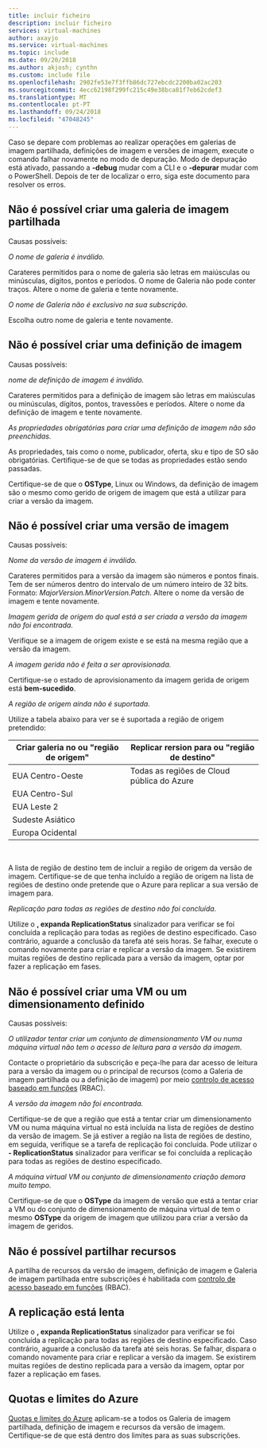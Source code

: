 ```yaml
---
title: incluir ficheiro
description: incluir ficheiro
services: virtual-machines
author: axayjo
ms.service: virtual-machines
ms.topic: include
ms.date: 09/20/2018
ms.author: akjosh; cynthn
ms.custom: include file
ms.openlocfilehash: 2902fe53e7f3ffb86dc727ebcdc2200ba02ac203
ms.sourcegitcommit: 4ecc62198f299fc215c49e38bca81f7eb62cdef3
ms.translationtype: MT
ms.contentlocale: pt-PT
ms.lasthandoff: 09/24/2018
ms.locfileid: "47048245"
---
```

Caso se depare com problemas ao realizar operações em galerias de imagem partilhada, definições de imagem e versões de imagem, execute o comando falhar novamente no modo de depuração. Modo de depuração está ativado, passando a **-debug** mudar com a CLI e o **-depurar** mudar com o PowerShell. Depois de ter de localizar o erro, siga este documento para resolver os erros.


## <a name="unable-to-create-a-shared-image-gallery"></a>Não é possível criar uma galeria de imagem partilhada

Causas possíveis:

*O nome de galeria é inválido.*

Carateres permitidos para o nome de galeria são letras em maiúsculas ou minúsculas, dígitos, pontos e períodos. O nome de Galeria não pode conter traços. Altere o nome de galeria e tente novamente. 

*O nome de Galeria não é exclusivo na sua subscrição.*

Escolha outro nome de galeria e tente novamente.


## <a name="unable-to-create-an-image-definition"></a>Não é possível criar uma definição de imagem 

Causas possíveis:

*nome de definição de imagem é inválido.*

Carateres permitidos para a definição de imagem são letras em maiúsculas ou minúsculas, dígitos, pontos, travessões e períodos. Altere o nome da definição de imagem e tente novamente.

*As propriedades obrigatórias para criar uma definição de imagem não são preenchidas.*

As propriedades, tais como o nome, publicador, oferta, sku e tipo de SO são obrigatórias. Certifique-se de que se todas as propriedades estão sendo passadas.

Certifique-se de que o **OSType**, Linux ou Windows, da definição de imagem são o mesmo como gerido de origem de imagem que está a utilizar para criar a versão da imagem. 


## <a name="unable-to-create-an-image-version"></a>Não é possível criar uma versão de imagem 

Causas possíveis:

*Nome da versão de imagem é inválido.*

Carateres permitidos para a versão da imagem são números e pontos finais. Tem de ser números dentro do intervalo de um número inteiro de 32 bits. Formato: *MajorVersion.MinorVersion.Patch*. Altere o nome da versão de imagem e tente novamente.

*Imagem gerida de origem do qual está a ser criada a versão da imagem não foi encontrada.* 

Verifique se a imagem de origem existe e se está na mesma região que a versão da imagem.

*A imagem gerida não é feita a ser aprovisionada.*

Certifique-se o estado de aprovisionamento da imagem gerida de origem está **bem-sucedido**.

*A região de origem ainda não é suportada.*

Utilize a tabela abaixo para ver se é suportada a região de origem pretendido:
<br>

| Criar galeria no ou "região de origem"   | Replicar rersion para ou "região de destino" |
|----------------------------------------|-------------------------------------------|
| EUA Centro-Oeste                        | Todas as regiões de Cloud pública do Azure            |
| EUA Centro-Sul                       |                                           |
| EUA Leste 2                              |                                           |
| Sudeste Asiático                         |                                           |
| Europa Ocidental                            |                                           |

<br>

A lista de região de destino tem de incluir a região de origem da versão de imagem. Certifique-se de que tenha incluído a região de origem na lista de regiões de destino onde pretende que o Azure para replicar a sua versão de imagem para.

*Replicação para todas as regiões de destino não foi concluída.*

Utilize o **, expanda ReplicationStatus** sinalizador para verificar se foi concluída a replicação para todas as regiões de destino especificado. Caso contrário, aguarde a conclusão da tarefa até seis horas. Se falhar, execute o comando novamente para criar e replicar a versão da imagem. Se existirem muitas regiões de destino replicada para a versão da imagem, optar por fazer a replicação em fases.

## <a name="unable-to-create-a-vm-or-a-scale-set"></a>Não é possível criar uma VM ou um dimensionamento definido 

Causas possíveis:

*O utilizador tentar criar um conjunto de dimensionamento VM ou numa máquina virtual não tem o acesso de leitura para a versão da imagem.*

Contacte o proprietário da subscrição e peça-lhe para dar acesso de leitura para a versão da imagem ou o principal de recursos (como a Galeria de imagem partilhada ou a definição de imagem) por meio [controlo de acesso baseado em funções](https://docs.microsoft.com/azure/role-based-access-control/rbac-and-directory-admin-roles) (RBAC). 

*A versão da imagem não foi encontrada.*

Certifique-se de que a região que está a tentar criar um dimensionamento VM ou numa máquina virtual no está incluída na lista de regiões de destino da versão de imagem. Se já estiver a região na lista de regiões de destino, em seguida, verifique se a tarefa de replicação foi concluída. Pode utilizar o **- ReplicationStatus** sinalizador para verificar se foi concluída a replicação para todas as regiões de destino especificado. 

*A máquina virtual VM ou conjunto de dimensionamento criação demora muito tempo.*

Certifique-se de que o **OSType** da imagem de versão que está a tentar criar a VM ou do conjunto de dimensionamento de máquina virtual de tem o mesmo **OSType** da origem de imagem que utilizou para criar a versão da imagem de geridos. 

## <a name="unable-to-share-resources"></a>Não é possível partilhar recursos

A partilha de recursos da versão de imagem, definição de imagem e Galeria de imagem partilhada entre subscrições é habilitada com [controlo de acesso baseado em funções](https://docs.microsoft.com/azure/role-based-access-control/rbac-and-directory-admin-roles) (RBAC). 

## <a name="replication-is-slow"></a>A replicação está lenta

Utilize o **, expanda ReplicationStatus** sinalizador para verificar se foi concluída a replicação para todas as regiões de destino especificado. Caso contrário, aguarde a conclusão da tarefa até seis horas. Se falhar, dispara o comando novamente para criar e replicar a versão da imagem. Se existirem muitas regiões de destino replicada para a versão da imagem, optar por fazer a replicação em fases.

## <a name="azure-limits-and-quotas"></a>Quotas e limites do Azure 

[Quotas e limites do Azure](https://docs.microsoft.com/azure/azure-subscription-service-limits) aplicam-se a todos os Galeria de imagem partilhada, definição de imagem e recursos da versão de imagem. Certifique-se de que está dentro dos limites para as suas subscrições. 



